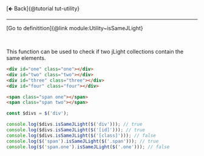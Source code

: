[🡸 Back]{@tutorial tut-utility}
___

[Go to definitition]{@link module:Utility~isSameJLight}

&nbsp;

This function can be used to check if two jLight collections contain the same elements.

```html
<div id="one" class="one"></div>
<div id="two" class="two"></div>
<div id="three" class="three"></div>
<div id="four" class="four"></div>

<span class="span one"></span>
<span class="span two"></span>
```

```js
const $divs = $('div');

console.log($divs.isSameJLight($('div'))); // true
console.log($divs.isSameJLight($('[id]'))); // true
console.log($divs.isSameJLight($('[class]'))); // false
console.log($('span').isSameJLight($('.span'))); // true
console.log($('span.one').isSameJLight($('.one'))); // false
```
